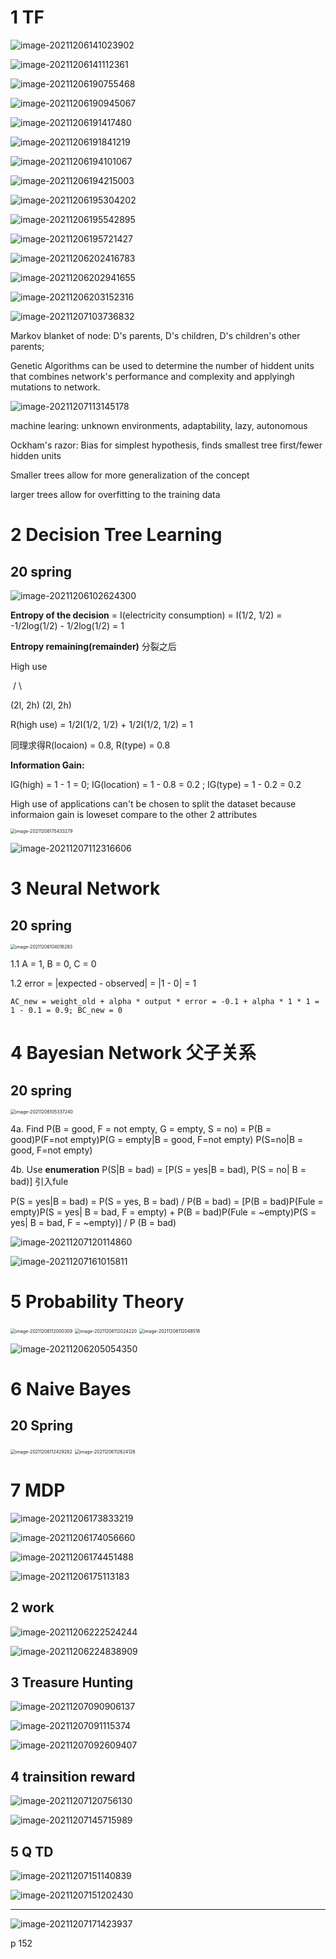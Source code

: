 # 1 TF 

![image-20211206141023902](final.assets/image-20211206141023902.png)

![image-20211206141112361](final.assets/image-20211206141112361.png)



![image-20211206190755468](final.assets/image-20211206190755468.png)

![image-20211206190945067](final.assets/image-20211206190945067.png)



![image-20211206191417480](final.assets/image-20211206191417480.png)

![image-20211206191841219](final.assets/image-20211206191841219.png)

![image-20211206194101067](final.assets/image-20211206194101067.png)

![image-20211206194215003](final.assets/image-20211206194215003.png)

![image-20211206195304202](final.assets/image-20211206195304202.png)



![image-20211206195542895](final.assets/image-20211206195542895.png)

![image-20211206195721427](final.assets/image-20211206195721427.png)

![image-20211206202416783](final.assets/image-20211206202416783.png)

![image-20211206202941655](final.assets/image-20211206202941655.png)

![image-20211206203152316](final.assets/image-20211206203152316.png)

![image-20211207103736832](final.assets/image-20211207103736832.png)

Markov blanket of node: D's parents, D's children, D's children's other parents;

Genetic Algorithms can be used to determine the number of hiddent units that combines network's performance and complexity and applyingh mutations to network. 

![image-20211207113145178](final.assets/image-20211207113145178.png)

machine learing: unknown environments, adaptability, lazy, autonomous

Ockham's razor: Bias for simplest hypothesis, finds smallest tree first/fewer hidden units 

Smaller trees allow for more generalization of the concept 

larger trees allow for overfitting to the training data 





# 2 Decision Tree Learning 

## 20 spring 

![image-20211206102624300](final.assets/image-20211206102624300.png)





**Entropy of the decision** = I(electricity consumption) = I(1/2, 1/2) = -1/2log(1/2) - 1/2log(1/2) = 1

**Entropy remaining(remainder)**  分裂之后

  High use

​      / 	\ 

(2l, 2h) (2l, 2h)

R(high use) = 1/2I(1/2, 1/2) +  1/2I(1/2, 1/2) = 1

同理求得R(locaion) = 0.8, R(type) = 0.8

**Information Gain:** 

IG(high) = 1 - 1 = 0; IG(location) = 1 - 0.8 = 0.2 ; IG(type) = 1 - 0.2 = 0.2 

High use of applications can't be chosen to split the dataset because informaion gain is loweset compare to the other 2 attributes

<img src="final.assets/image-20211206175433279.png" alt="image-20211206175433279" style="zoom:50%;" />



![image-20211207112316606](final.assets/image-20211207112316606.png)

# 3 Neural Network 

## 20 spring 



<img src="final.assets/image-20211206104016283.png" alt="image-20211206104016283" style="zoom:50%;" />



1.1 A = 1, B = 0, C = 0

1.2 error = |expected - observed| = |1 - 0| = 1  

 	AC_new = weight_old + alpha * output * error = -0.1 + alpha * 1 * 1 = 1 - 0.1 = 0.9; BC_new = 0 

# 4 Bayesian Network 父子关系

## 20 spring 

<img src="final.assets/image-20211206105337240.png" alt="image-20211206105337240" style="zoom:50%;" />



4a. Find P(B = good, F = not empty, G = empty, S = no) = P(B = good)P(F=not empty)P(G = empty|B = good, F=not empty) P(S=no|B = good, F=not empty)

4b. Use **enumeration** P(S|B = bad) = [P(S = yes|B = bad), P(S = no| B = bad)] 引入fule

P(S = yes|B = bad) = P(S = yes, B = bad) / P(B = bad) = [P(B = bad)P(Fule = empty)P(S = yes| B = bad, F = empty) + P(B = bad)P(Fule = ~empty)P(S = yes| B = bad, F = ~empty)] / P (B = bad) 

![image-20211207120114860](final.assets/image-20211207120114860.png)



![image-20211207161015811](final.assets/image-20211207161015811.png)

# 5 Probability Theory 

<img src="final.assets/image-20211206112000309.png" alt="image-20211206112000309" style="zoom:50%;" />

<img src="final.assets/image-20211206112024220.png" alt="image-20211206112024220" style="zoom:50%;" />

<img src="final.assets/image-20211206112048518.png" alt="image-20211206112048518" style="zoom:50%;" />



![image-20211206205054350](final.assets/image-20211206205054350.png)

# 6 Naive Bayes 

## 20 Spring 

<img src="final.assets/image-20211206112429282.png" alt="image-20211206112429282" style="zoom:50%;" />

<img src="final.assets/image-20211206112624126.png" alt="image-20211206112624126" style="zoom:50%;" />

# 7 MDP 

![image-20211206173833219](final.assets/image-20211206173833219.png)

![image-20211206174056660](final.assets/image-20211206174056660.png)

![image-20211206174451488](final.assets/image-20211206174451488.png)

![image-20211206175113183](final.assets/image-20211206175113183.png)

## 2 work 

![image-20211206222524244](final.assets/image-20211206222524244.png)

![image-20211206224838909](final.assets/image-20211206224838909.png)

## 3 Treasure Hunting 

![image-20211207090906137](final.assets/image-20211207090906137.png)

![image-20211207091115374](final.assets/image-20211207091115374.png)

![image-20211207092609407](final.assets/image-20211207092609407.png)

## 4 trainsition reward 

![image-20211207120756130](final.assets/image-20211207120756130.png)

![image-20211207145715989](final.assets/image-20211207145715989.png)

## 5 Q TD

![image-20211207151140839](final.assets/image-20211207151140839.png)

![image-20211207151202430](final.assets/image-20211207151202430.png)





---

![image-20211207171423937](final.assets/image-20211207171423937.png)

p 152 
